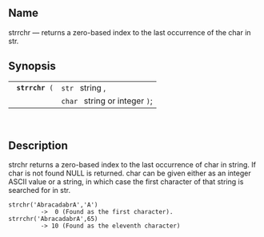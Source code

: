 <div>

<div>

</div>

<div>

## Name

strrchr — returns a zero-based index to the last occurrence of the char
in str.

</div>

<div>

## Synopsis

<div>

|                      |                                |
|----------------------|--------------------------------|
| ` `**`strrchr`**` (` | `str ` string ,                |
|                      | `char ` string or integer `)`; |

<div>

 

</div>

</div>

</div>

<div>

## Description

strchr returns a zero-based index to the last occurrence of char in
string. If char is not found NULL is returned. char can be given either
as an integer ASCII value or a string, in which case the first character
of that string is searched for in str.

``` screen
strchr('AbracadabrA','A')
         ->  0 (Found as the first character).
strrchr('AbracadabrA',65)
         -> 10 (Found as the eleventh character)
```

</div>

</div>

